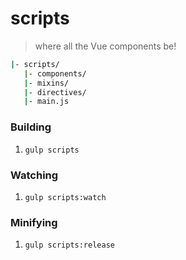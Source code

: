 # scripts
> where all the Vue components be!

```bash
|- scripts/
   |- components/
   |- mixins/
   |- directives/
   |- main.js
```

### Building

1. `gulp scripts`

### Watching

1. `gulp scripts:watch`

### Minifying

1. `gulp scripts:release`
